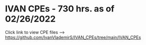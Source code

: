 # IVAN CPEs - 730 hrs. as of 02/26/2022

Click link to view CPE files --> https://github.com/IvanVlademirS/IVAN_CPEs/tree/main/IVAN_CPEs
